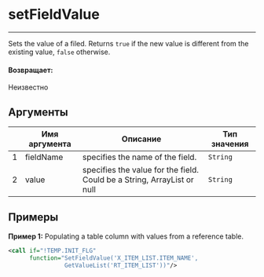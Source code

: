 # setFieldValue

---

Sets the value of a filed. Returns `true` if the new value is different from the existing value, `false` otherwise.

#### Возвращает:

Неизвестно

## Аргументы

|  | Имя аргумента | Описание | Тип значения |
| --- | --- | --- | --- |
| 1 | fieldName | specifies the name of the field. | `String` |
| 2 | value | specifies the value for the field. Could be a String, ArrayList or null | `String` |

## Примеры

**Пример 1:** Populating a table column with values from a reference table.
```xml
<call if="!TEMP.INIT_FLG"
      function="SetFieldValue('X_ITEM_LIST.ITEM_NAME',
                GetValueList('RT_ITEM_LIST'))"/>
```

